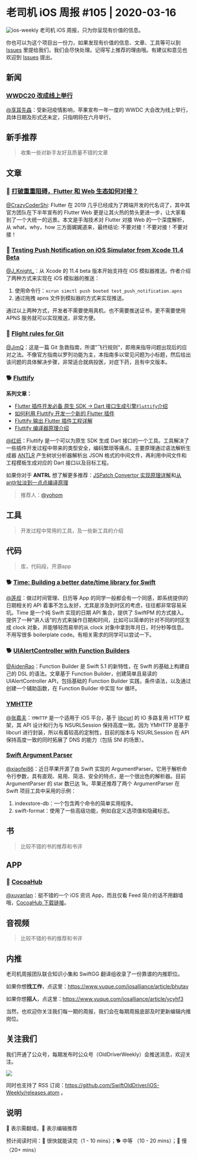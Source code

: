# 老司机 iOS 周报 #105 | 2020-03-16

![ios-weekly](https://github.com/SwiftOldDriver/iOS-Weekly/blob/master/assets/ios-weekly.png?raw=true)
老司机 iOS 周报，只为你呈现有价值的信息。

你也可以为这个项目出一份力，如果发现有价值的信息、文章、工具等可以到 [Issues](https://github.com/SwiftOldDriver/iOS-Weekly/issues) 里提给我们，我们会尽快处理。记得写上推荐的理由哦。有建议和意见也欢迎到 [Issues](https://github.com/SwiftOldDriver/iOS-Weekly/issues) 提出。

## 新闻

### [WWDC20  改成线上举行](https://developer.apple.com/wwdc20/)

[@享耳先森](https://github.com/iblacksun)：受新冠疫情影响，苹果宣布一年一度的  WWDC 大会改为线上举行，具体日期及形式还未定，只指明将在六月举行。

## 新手推荐

> 收集一些对新手友好且质量不错的文章

## 文章

### 🌟 [打破重重阻碍，Flutter 和 Web 生态如何对接？](https://mp.weixin.qq.com/s/eL02zPLFbTOXm1vS6UEA4g)

[@CrazyCoderShi](https://github.com/CrazyCoderShi): Flutter 在 2019 几乎已经成为了跨端开发的代名词了，其中其官方团队在下半年宣布的 Flutter Web 更是让其火热的势头更进一步，让大家看到了一个大统一的远景。本文是手淘技术对 Flutter 对接 Web 的一个深度解析，从 what，why，how 三方面娓娓道来，最终结论: 不要对接！不要对接！不要对接！


### 🐎 [Testing Push Notification on iOS Simulator from Xcode 11.4 Beta](https://medium.com/flawless-app-stories/testing-push-notification-on-ios-simulator-from-xcode-11-4-beta-2fdd91d67bff)

[@J_Knight_](https://weibo.com/1929625262/profile?rightmod=1&wvr=6&mod=personinfo&is_all=1)：从 Xcode 的 11.4 beta 版本开始支持在 iOS 模拟器推送。作者介绍了两种方式来实现在 iOS 模拟器的推送：
1. 使用命令行：``xcrun simctl push booted test_push_notification.apns``
2. 通过拖拽 apns 文件到模拟器的方式来实现推送。

通过以上两种方式，开发者不需要使用真机，也不需要推送证书，更不需要使用 APNS 服务就可以实现推送，非常方便。

### 🐎 [Flight rules for Git](https://github.com/k88hudson/git-flight-rules/blob/master/README_zh-CN.md)

[@JimQ](https://github.com/waz0820)：这是一篇 Git 急救指南，所谓"飞行规则"，即用来指导问题出现后的应对之法。不像官方指南以罗列功能为主，本指南多以常见问题为小标题，然后给出该问题的具体解决步骤，非常适合就病投医，对症下药，且有中文版本。

### 🐕 [Fluttify](https://fluttify.com/#/)
**系列文章：**
- [Flutter 插件开发必备 原生 SDK -> Dart 接口生成引擎`Fluttify`介绍](https://juejin.im/post/5dc65fa2f265da4d23759cec)
- [如何利用 Fluttify 开发一个新的 Flutter 插件](https://juejin.im/post/5e06faa651882512416a7630)
- [Fluttify 输出 Flutter 插件工程详解](https://juejin.im/post/5e19306c6fb9a02ff67d3780)
- [Fluttify 编译器原理介绍](https://juejin.im/post/5e67321751882549717d8de7#heading-1)

[@红纸](https://github.com/nianran)：Fluttify 是一个可以为原生 SDK 生成 Dart 接口的一个工具。工具解决了一些插件开发过程中带来的类型安全，编码繁琐等痛点。主要原理通过语法解析生成器 [ANTLR](https://www.antlr.org/) 产生树状分析器解析出 JSON 格式的中间文件，再利用中间文件和工程模板生成对应的 Dart 接口以及目标工程。

如果你对于 **ANTRL** 想了解更多推荐：[JSPatch Convertor 实现原理详解](http://blog.cnbang.net/tech/2915/)和[从antlr扯淡到一点点编译原理](https://awhisper.github.io/2016/11/18/%E4%BB%8Eantlr%E5%88%B0%E8%AF%AD%E6%B3%95%E8%A7%A3%E6%9E%90/)
> 推荐人：[@yohom](https://github.com/yohom)


## 工具

> 开发过程中常用的工具，及一些新工具的介绍

## 代码

> 库，代码段，开源app

### 🐕 [Time: Building a better date/time library for Swift](https://github.com/davedelong/time)

[@莲叔](http://aaaron7.github.io/)：做过时间管理、日历等 App 的同学一般都会有一个同感，即系统提供的日期相关的 API 着事不怎么友好，尤其是涉及到时区的考虑，往往都非常容易采坑。Time 是一个纯 Swift 实现的日期 API 集合，提供了 SwiftPM 的方式接入。提供了一种“讲人话”的方式来操作日期和时间，比如可以简单的针对不同的时区生成 clock 对象，并能够轻而易举的从 clock 对象中拿到年月日，时分秒等信息。不用写很多 boilerplate code。有相关需求的同学可以尝试一下。

### 🐕 [UIAlertController with Function Builders](https://felginep.github.io/2020-03-10/uialertcontroller-function-builders)
[@AidenRao](https://weibo.com/AidenRao)：Function Builder 是 Swift 5.1 的新特性，在 Swift 的基础上构建自己的 DSL 的语法。文章基于 Function Builder，创建简单且易读的 UIAlertController API，包括基础的 Function Builder 实践，条件语法，以及通过创建一个辅助函数，在 Function Builder 中实现 for 循环。

### [YMHTTP](https://github.com/zymxxxs/YMHTTP)
[@张嘉夫](https://github.com/josephchang10)：`YMHTTP` 是一个适用于 iOS 平台，基于 [libcurl](https://curl.haxx.se/) 的 IO 多路复用 HTTP 框架，其 API 设计和行为与 NSURLSession 保持高度一致。因为 YMHTTP 是基于 libcurl 进行封装，所以有着较高的定制性，目前的版本与 NSURLSession 在 API 保持高度一致的同时拓展了 DNS 的能力（包括 SNI 的场景）。

### [Swift Argument Parser](https://github.com/apple/swift-argument-parser)
[@xiaofei86](https://weibo.com/xuyafei86)：近日苹果开源了由 Swift 实现的 ArgumentParser。它用于解析命令行参数，具有直观、易用、简洁、安全的特点，是一个很出色的解析器。目前 ArgumentParser 的 star 数已达 1k。苹果还推荐了两个 ArgumentParser 在 Swift 项目工具中采用的示例：
1. indexstore-db：一个包含两个命令的简单实用程序。
2. swift-format：使用了一些高级功能，例如自定义选项值和隐藏标志。

## 书
> 比较不错的书的推荐和书评

## APP

### 🐎 [CocoaHub](https://cocoahub.app/?utm_campaign=iOS%2BDev%2BWeekly&utm_medium=email&utm_source=iOS%2BDev%2BWeekly%2BIssue%2B445)

[@xuyanlan](https://www.xuyanlan.com)：挺不错的一个 iOS 资讯 App，而且仅看 Feed 简介的话不用翻墙哦，[CocoaHub 下载链接](https://apps.apple.com/app/id1467755462)。


## 音视频

> 比较不错的书的推荐和书评

## 内推

老司机周报团队联合知识小集和 SwiftGG 翻译组收录了一份靠谱的内推职位。

如果你想**找工作**，点这里：https://www.yuque.com/iosalliance/article/bhutav

如果你想**招人**，点这里：https://www.yuque.com/iosalliance/article/ycyhf3

当然，也欢迎你关注我们每一期的周报，我们会在每期周报底部及时更新编辑内推岗位。

## 关注我们

我们开通了公众号，每期发布时公众号（OldDriverWeekly）会推送消息，欢迎关注。

![](https://github.com/SwiftOldDriver/iOS-Weekly/blob/master/assets/qrcode_for_wechat.jpg?raw=true)

同时也支持了 RSS 订阅：https://github.com/SwiftOldDriver/iOS-Weekly/releases.atom 。

## 说明

🚧 表示需翻墙，🌟 表示编辑推荐

预计阅读时间：🐎 很快就能读完（1 - 10 mins）；🐕 中等 （10 - 20 mins）；🐢 慢（20+ mins）

